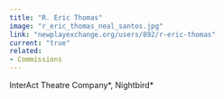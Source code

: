 ```yaml
---
title: "R. Eric Thomas"
image: "r_eric_thomas_neal_santos.jpg"
link: "newplayexchange.org/users/892/r-eric-thomas"
current: "true"
related:
- Commissions
---
```


InterAct Theatre Company*, Nightbird*
